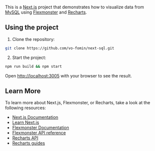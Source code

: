 This is a [Next.js](https://nextjs.org/) project that demonstrates how to visualize data from [MySQL](https://www.mysql.com/) using [Flexmonster](https://www.flexmonster.com/) and [Recharts](https://recharts.org/en-US).

## Using the project

1. Clone the repository:

```bash
git clone https://github.com/vo-fomin/next-sql.git
```

2. Start the project:
```bash
npm run build && npm start
```

Open [http://localhost:3005](http://localhost:3005) with your browser to see the result.

## Learn More

To learn more about Next.js, Flexmonster, or Recharts, take a look at the following resources:

- [Next.js Documentation](https://nextjs.org/docs)
- [Learn Next.js](https://nextjs.org/learn)
- [Flexmonster Documentation](https://www.flexmonster.com/doc/)
- [Flexmonster API reference](https://www.flexmonster.com/api/)
- [Recharts API](https://recharts.org/en-US/api)
- [Recharts guides](https://recharts.org/en-US/guide)
